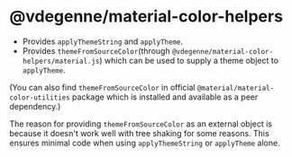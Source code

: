 # @vdegenne/material-color-helpers

- Provides `applyThemeString` and `applyTheme`.
- Provides `themeFromSourceColor`(through `@vdegenne/material-color-helpers/material.js`) which can be used to supply a theme object to `applyTheme`.

(You can also find `themeFromSourceColor` in official `@material/material-color-utilities` package which is installed and available as a peer dependency.)

The reason for providing `themeFromSourceColor` as an external object is because it doesn't work well with tree shaking for some reasons.
This ensures minimal code when using `applyThemeString` or `applyTheme` alone.
